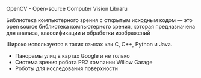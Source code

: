 OpenCV - Open-source Computer Vision Libraru

Библиотека компьютерного зрения с открытым исходным кодом — это open source библиотека компьютерного зрения, которая предназначена для анализа, классификации и обработки изображений

Широко используется в таких языках как C, C++, Python и Java.

- Панорамы улиц в картах Google и не только
- Система зрения робота PR2 компании Willow Garage
- Роботы для исследования поверхности